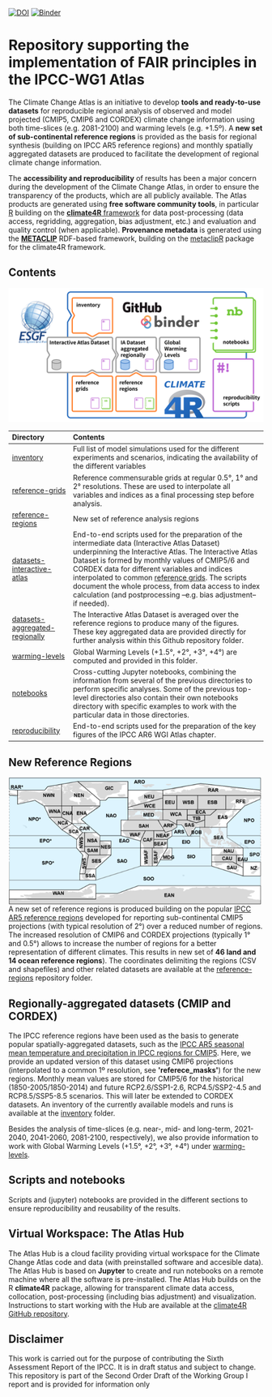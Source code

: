 [![DOI](https://zenodo.org/badge/190203356.svg)](https://zenodo.org/badge/latestdoi/190203356) [![Binder](https://mybinder.org/badge_logo.svg)](https://mybinder.org/v2/gh/SantanderMetGroup/binder-atlas/master?urlpath=git-pull%3Frepo%3Dhttps%253A%252F%252Fgithub.com%252FIPCC-WG1%252FATLAS%26urlpath%3Dtree%252FAtlas%252F%26branch%3Ddevel)

# Repository supporting the implementation of FAIR principles in the IPCC-WG1 Atlas

The Climate Change Atlas is an initiative to develop **tools and ready-to-use datasets** for reproducible regional analysis of observed and model projected (CMIP5, CMIP6 and CORDEX) climate change information using both time-slices (e.g. 2081-2100) and warming levels (e.g. +1.5º). A **new set of sub-continental reference regions** is provided as the basis for regional synthesis (building on IPCC AR5 reference regions) and monthly spatially aggregated datasets are produced to facilitate the development of regional climate change information. 

The **accessibility and reproducibility** of results has been a major concern during the development of the Climate Change Atlas, in order to ensure the transparency of the products, which are all publicly available. The Atlas products are generated using **free software community tools**, in particular [R](https://www.r-project.org) building on the [**climate4R** framework](https://github.com/SantanderMetGroup/climate4R) for data post-processing (data access, regridding, aggregation, bias adjustment, etc.) and evaluation and quality control (when applicable). **Provenance metadata** is generated using the [**METACLIP**](http://www.metaclip.org) RDF-based framework, building on the [metaclipR](https://github.com/metaclip/metaclipR) package for the climate4R framework.

## Contents

![Atlas repository scheme](Atlas-repo-scheme.svg)

| Directory | Contents |
| :-------- | :------- |
| [inventory](inventory) | Full list of model simulations used for the different experiments and scenarios, indicating the availability of the different variables
| [reference-grids](reference-grids) | Reference commensurable grids at regular 0.5&deg;, 1&deg; and 2&deg; resolutions. These are used to interpolate all variables and indices as a final processing step before analysis.
| [reference-regions](reference-regions) | New set of reference analysis regions
| [datasets-interactive-atlas](datasets-interactive-atlas) |  End-to-end scripts used for the preparation of the intermediate data (Interactive Atlas Dataset) underpinning the Interactive Atlas. The Interactive Atlas Dataset is formed by monthly values of CMIP5/6 and CORDEX data for different variables and indices interpolated to common [reference grids](reference-grids). The scripts document the whole process, from data access to index calculation (and postprocessing –e.g. bias adjustment– if needed).
| [datasets-aggregated-regionally](datasets-aggregated-regionally) | The Interactive Atlas Dataset is averaged over the reference regions to produce many of the figures. These key aggregated data are provided directly for further analysis within this Github repository folder.
| [warming-levels](warming-levels) | Global Warming Levels (+1.5&deg;, +2&deg;, +3&deg;, +4&deg;) are computed and provided in this folder.
| [notebooks](notebooks) | Cross-cutting Jupyter notebooks, combining the information from several of the previous directories to perform specific analyses. Some of the previous top-level directories also contain their own notebooks directory with specific examples to work with the particular data in those directories.
| [reproducibility](reproducibility) | End-to-end scripts used for the preparation of the key figures of the IPCC AR6 WGI Atlas chapter.

## New Reference Regions

<img src="reference-regions/reference_regions.png" align="left" alt="" width="500" />

A new set of reference regions is produced building on the popular [IPCC AR5 reference regions](http://www.ipcc-data.org/guidelines/pages/ar5_regions.html) developed for reporting sub-continental CMIP5 projections (with typical resolution of 2&deg;) over a reduced number of regions. The increased resolution of CMIP6 and CORDEX projections (typically 1&deg; and 0.5&deg;) allows to increase the number of regions for a better representation of different climates. This results in new set of **46 land and 14 ocean reference regions**). The coordinates delimiting the regions (CSV and shapefiles) and other related datasets are available at the [reference-regions](./reference-regions) repository folder.

## Regionally-aggregated datasets (CMIP and CORDEX)
The IPCC reference regions have been used as the basis to generate popular spatially-aggregated datasets, such as the [IPCC AR5 seasonal mean temperature and precipitation in IPCC regions for CMIP5](https://catalogue.ceda.ac.uk/uuid/9d0f61dc7a1b4017b22d88f9d38ab398). Here, we provide an updated version of this dataset using CMIP6 projections (interpolated to a common 1º resolution, see **'referece_masks'**) for the new regions. Monthly mean values are stored for CMIP5/6 for the historical (1850-2005/1850-2014) and future RCP2.6/SSP1-2.6, RCP4.5/SSP2-4.5 and RCP8.5/SSP5-8.5 scenarios. This will later be extended to CORDEX datasets. An inventory of the currently available models and runs is available at the [inventory](./inventory) folder.

Besides the analysis of time-slices (e.g. near-, mid- and long-term, 2021-2040, 2041-2060, 2081-2100, respectively), we also provide information to work with Global Warming Levels (+1.5&deg;, +2&deg;, +3&deg;, +4&deg;) under [warming-levels](./warming-levels).

## Scripts and notebooks
Scripts and (jupyter) notebooks are provided in the different sections to ensure reproducibility and reusability of the results.

## Virtual Workspace: The Atlas Hub
The Atlas Hub is a cloud facility providing virtual workspace for the Climate Change Atlas code and data (with preinstalled software and accesible data). The Atlas Hub is based on **Jupyter** to create and run notebooks on a remote machine where all the software is pre-installed. The Atlas Hub builds on the R **climate4R** package, allowing for transparent climate data access, collocation, post-processing (including bias adjustment) and visualization. Instructions to start working with the Hub are available at the [climate4R GitHub repository](https://github.com/SantanderMetGroup/climate4R).

## Disclaimer

This work is carried out for the purpose of contributing the Sixth Assessment Report of the IPCC. It is in draft status and subject to change. This repository is part of the Second Order Draft of the Working Group I report and is provided for information only
